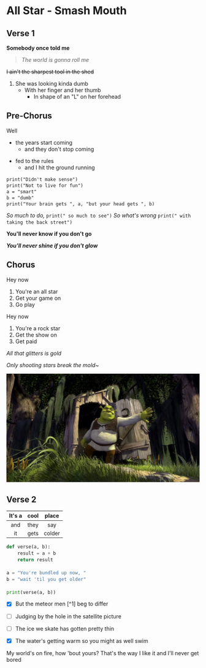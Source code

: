 # All Star - Smash Mouth

## Verse 1

**Somebody once told me**

>*The world is gonna roll me*

~~I ain't the sharpest tool in the shed~~


1. She was looking kinda dumb
	- With her finger and her thumb
		- In shape of an "L" on her forehead

## Pre-Chorus

Well
- the years start coming
	- and they don't stop coming
* fed to the rules 
	- and I hit the ground running 


```
print("Didn't make sense")
print("Not to live for fun")
a = "smart"
b = "dumb"
print("Your brain gets ", a, "but your head gets ", b)
```


*So much to do,* `print(" so much to see")`
*So what's wrong* `print(" with taking the back street")`


**You'll never know if you don't go**

***You'll never shine if you don't glow***

## Chorus

Hey now
1. You're an all star
2. Get your game on
3. Go play

Hey now
1. You're a rock star
2. Get the show on
3. Get paid


*All that glitters is gold*

*Only shooting stars break the mold~*


![Shrek](shrek.jpg "Shrek")

## Verse 2

| It's a | cool | place |
|:-----:|:-----:|:-----:|
| and  | they | say   |
| it      | gets | colder|


```py
def verse(a, b):
    result = a + b
    return result

a = "You're bundled up now, "
b = "wait 'til you get older"

print(verse(a, b))
```


- [x] But the meteor men [^1] beg to differ
- [ ] Judging by the hole in the satellite picture
- [ ] The ice we skate has gotten pretty thin
- [x] The water's getting warm so you might as well swim


My world's on fire, how 'bout yours?
That's the way I like it and I'll never get bored
